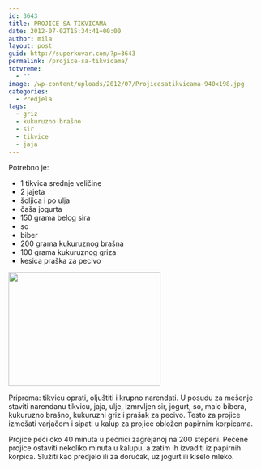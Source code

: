 ```yaml
---
id: 3643
title: PROJICE SA TIKVICAMA
date: 2012-07-02T15:34:41+00:00
author: mila
layout: post
guid: http://superkuvar.com/?p=3643
permalink: /projice-sa-tikvicama/
totvreme:
  - ""
image: /wp-content/uploads/2012/07/Projicesatikvicama-940x198.jpg
categories:
  - Predjela
tags:
  - griz
  - kukuruzno brašno
  - sir
  - tikvice
  - jaja
---
```

Potrebno je:

  * 1 tikvica srednje veličine
  * 2 jajeta
  * šoljica i po ulja
  * čaša jogurta
  * 150 grama belog sira
  * so
  * biber
  * 200 grama kukuruznog brašna
  * 100 grama kukuruznog griza
  * kesica praška za pecivo

<img class="alignnone size-medium wp-image-3644" title="Projicesatikvicama" src="//superkuvar.com/wp-content/uploads/2012/07/Projicesatikvicama-300x225.jpg" alt="" width="300" height="225" /> 

Priprema: tikvicu oprati, oljuštiti i krupno narendati. U posudu za mešenje staviti narendanu tikvicu, jaja, ulje, izmrvljen sir, jogurt, so, malo bibera, kukuruzno brašno, kukuruzni griz i prašak za pecivo. Testo za projice izmešati varjačom i sipati u kalup za projice obložen papirnim korpicama.

Projice peći oko 40 minuta u pećnici zagrejanoj na 200 stepeni. Pečene projice ostaviti nekoliko minuta u kalupu, a zatim ih izvaditi iz papirnih korpica. Služiti kao predjelo ili za doručak, uz jogurt ili kiselo mleko.
